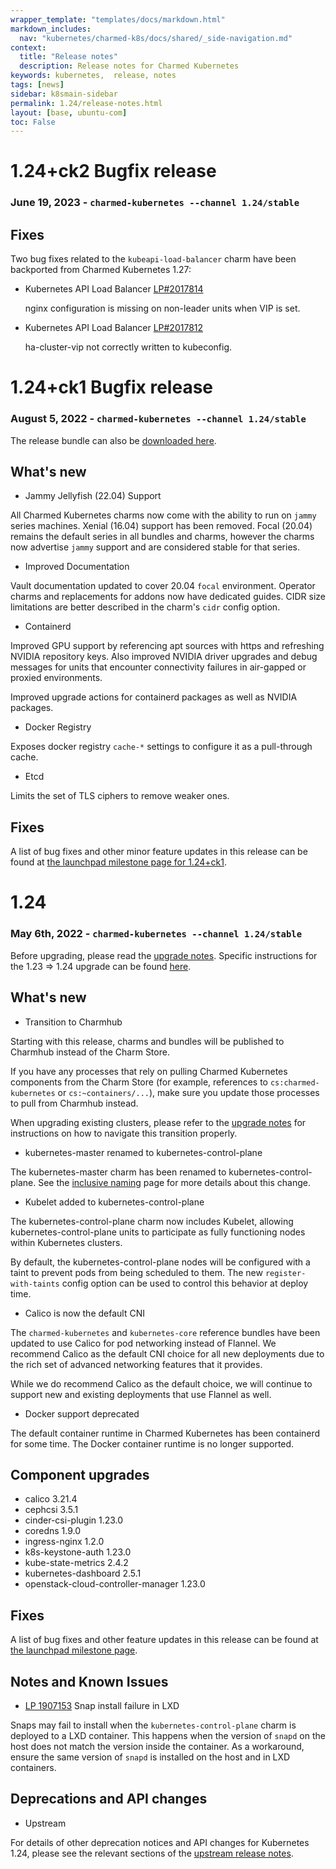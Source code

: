 ```yaml
---
wrapper_template: "templates/docs/markdown.html"
markdown_includes:
  nav: "kubernetes/charmed-k8s/docs/shared/_side-navigation.md"
context:
  title: "Release notes"
  description: Release notes for Charmed Kubernetes
keywords: kubernetes,  release, notes
tags: [news]
sidebar: k8smain-sidebar
permalink: 1.24/release-notes.html
layout: [base, ubuntu-com]
toc: False
---
```


# 1.24+ck2 Bugfix release

### June 19, 2023 - `charmed-kubernetes --channel 1.24/stable`

## Fixes

Two bug fixes related to the `kubeapi-load-balancer` charm have been backported
from Charmed Kubernetes 1.27:

- Kubernetes API Load Balancer [LP#2017814](https://bugs.launchpad.net/charm-kubeapi-load-balancer/+bug/2017814)

  nginx configuration is missing on non-leader units when VIP is set.

- Kubernetes API Load Balancer [LP#2017812](https://bugs.launchpad.net/charm-kubeapi-load-balancer/+bug/2017812)

  ha-cluster-vip not correctly written to kubeconfig.

# 1.24+ck1 Bugfix release 

### August 5, 2022 - `charmed-kubernetes --channel 1.24/stable` 

The release bundle can also be [downloaded here](https://raw.githubusercontent.com/charmed-kubernetes/bundle/main/releases/1.24/bundle.yaml).

## What's new

- Jammy Jellyfish (22.04) Support

All Charmed Kubernetes charms now come with the ability to run on `jammy`
series machines. Xenial (16.04) support has been removed. Focal (20.04)
remains the default series in all bundles and charms, however the charms
now advertise `jammy` support and are considered stable for that series.

- Improved Documentation

Vault documentation updated to cover 20.04 `focal` environment.
Operator charms and replacements for addons now have dedicated guides.
CIDR size limitations are better described in the charm's `cidr` config option.

- Containerd

Improved GPU support by referencing apt sources with https and refreshing
NVIDIA repository keys. Also improved NVIDIA driver upgrades and debug messages for
units that encounter connectivity failures in air-gapped or proxied environments.

Improved upgrade actions for containerd packages as well as NVIDIA packages.

- Docker Registry

Exposes docker registry `cache-*` settings to configure it as a pull-through cache.

- Etcd

Limits the set of TLS ciphers to remove weaker ones.
 
## Fixes

A list of bug fixes and other minor feature updates in this release can be found at
[the launchpad milestone page for 1.24+ck1](https://launchpad.net/charmed-kubernetes/+milestone/1.24+ck1).


# 1.24

### May 6th, 2022 - `charmed-kubernetes --channel 1.24/stable`

Before upgrading, please read the [upgrade notes](/kubernetes/charmed-k8s/docs/upgrade-notes).
Specific instructions for the 1.23 => 1.24 upgrade can be found [here](/kubernetes/charmed-k8s/docs/1.24/upgrading).

## What's new

- Transition to Charmhub

Starting with this release, charms and bundles will be published to Charmhub
instead of the Charm Store.

If you have any processes that rely on pulling Charmed Kubernetes components
from the Charm Store (for example, references to `cs:charmed-kubernetes` or
`cs:~containers/...`), make sure you update those processes to pull from
Charmhub instead.

When upgrading existing clusters, please refer to the
[upgrade notes](/kubernetes/charmed-k8s/docs/upgrade-notes) for instructions on how to
navigate this transition properly.

- kubernetes-master renamed to kubernetes-control-plane

The kubernetes-master charm has been renamed to kubernetes-control-plane. See
the [inclusive naming](/kubernetes/charmed-k8s/docs/inclusive-naming) page for more details about this change.

- Kubelet added to kubernetes-control-plane

The kubernetes-control-plane charm now includes Kubelet, allowing
kubernetes-control-plane units to participate as fully functioning nodes within
Kubernetes clusters.

By default, the kubernetes-control-plane nodes will be
configured with a taint to prevent pods from being scheduled to them. The new
`register-with-taints` config option can be used to control this behavior at
deploy time.

- Calico is now the default CNI

The `charmed-kubernetes` and `kubernetes-core` reference bundles have been
updated to use Calico for pod networking instead of Flannel. We recommend Calico
as the default CNI choice for all new deployments due to the rich set of
advanced networking features that it provides.

While we do recommend Calico as the default choice, we will continue to support
new and existing deployments that use Flannel as well.

- Docker support deprecated

The default container runtime in Charmed Kubernetes has been containerd for 
some time. The Docker container runtime is no longer supported.

## Component upgrades

- calico 3.21.4
- cephcsi 3.5.1
- cinder-csi-plugin 1.23.0
- coredns 1.9.0
- ingress-nginx 1.2.0
- k8s-keystone-auth 1.23.0
- kube-state-metrics 2.4.2
- kubernetes-dashboard 2.5.1
- openstack-cloud-controller-manager 1.23.0

## Fixes

A list of bug fixes and other feature updates in this release can be found at
[the launchpad milestone page](https://launchpad.net/charmed-kubernetes/+milestone/1.24).

## Notes and Known Issues

- [LP 1907153](https://bugs.launchpad.net/snapd/+bug/1907153) Snap install failure in LXD

Snaps may fail to install when the `kubernetes-control-plane` charm is deployed to a LXD container.
This happens when the version of `snapd` on the host does not match the version inside the
container. As a workaround, ensure the same version of `snapd` is installed on the host and
in LXD containers.

## Deprecations and API changes

- Upstream

For details of other deprecation notices and API changes for Kubernetes 1.24, please see the
relevant sections of the [upstream release notes][upstream-changelog-1.24].

<!--LINKS-->
[rel]: /kubernetes/charmed-k8s/docs/release-notes
[upstream-changelog-1.24]: https://github.com/kubernetes/kubernetes/blob/master/CHANGELOG/CHANGELOG-1.24.md#deprecation
